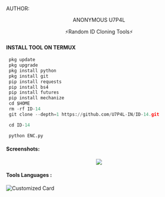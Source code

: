 


AUTHOR:
<p align="center">
ANONYMOUS U7P4L

</br>
<p align="center">
      ⚡Random ID Cloning Tools⚡

</p>
  
#### INSTALL TOOL ON TERMUX
```python
 pkg update
 pkg upgrade
 pkg install python
 pkg install git
 pip install requests
 pip install bs4
 pip install futures
 pip install mechanize
 cd $HOME 
 rm -rf ID-14
 git clone --depth=1 https://github.com/U7P4L-IN/ID-14.git

 cd ID-14

 python ENC.py
```
#### Screenshots:

<p align="center"><img src="https://github.com/ANONYMOUS-U7P4L/ID-14/blob/main/Screenshot_2023-02-12-23-01-34-357_com.termux.jpg">


#### Tools Languages :

![Customized Card](https://github-readme-stats.vercel.app/api/pin?username=U7P4L-IN&repo=ID-14&title_color=fff&icon_color=f9f9f9&text_color=9f9f9f&bg_color=151515)
